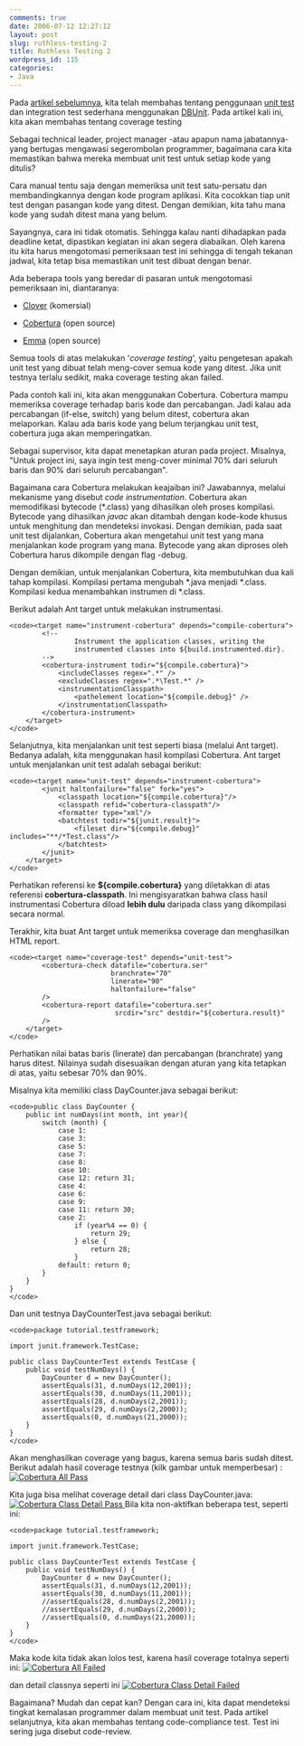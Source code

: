 ```yaml
---
comments: true
date: 2006-07-12 12:27:12
layout: post
slug: ruthless-testing-2
title: Ruthless Testing 2
wordpress_id: 115
categories:
- Java
---
```


Pada [artikel sebelumnya](http://endy.artivisi.com/blog/java/ruthless-testing-1/), kita telah membahas tentang penggunaan [unit test](http://www.junit.org) dan integration test sederhana menggunakan [DBUnit](http://dbunit.sourceforge.net/). Pada artikel kali ini, kita akan membahas tentang coverage testing 

Sebagai technical leader, project manager -atau apapun nama jabatannya- yang bertugas mengawasi segerombolan programmer, bagaimana cara kita memastikan bahwa mereka membuat unit test untuk setiap kode yang ditulis? 

Cara manual tentu saja dengan memeriksa unit test satu-persatu dan membandingkannya dengan kode program aplikasi. Kita cocokkan tiap unit test dengan pasangan kode yang ditest. Dengan demikian, kita tahu mana kode yang sudah ditest mana yang belum. 

Sayangnya, cara ini tidak otomatis. Sehingga kalau nanti dihadapkan pada deadline ketat, dipastikan kegiatan ini akan segera diabaikan. Oleh karena itu kita harus mengotomasi pemeriksaan test ini sehingga di tengah tekanan jadwal, kita tetap bisa memastikan unit test dibuat dengan benar. 

Ada beberapa tools yang beredar di pasaran untuk mengotomasi pemeriksaan ini, diantaranya: 



	
  * [Clover](http://www.cenqua.com/clover/) (komersial)

	
  * [Cobertura](http://cobertura.sourceforge.net/) (open source)

	
  * [Emma](http://emma.sourceforge.net/) (open source)



Semua tools di atas melakukan '_coverage testing_', yaitu pengetesan apakah unit test yang dibuat telah meng-cover semua kode yang ditest. Jika unit testnya terlalu sedikit, maka coverage testing akan failed.

Pada contoh kali ini, kita akan menggunakan Cobertura. Cobertura mampu memeriksa coverage terhadap baris kode dan percabangan. Jadi kalau ada percabangan (if-else, switch) yang belum ditest, cobertura akan melaporkan. Kalau ada baris kode yang belum terjangkau unit test, cobertura juga akan memperingatkan. 

Sebagai supervisor, kita dapat menetapkan aturan pada project. Misalnya, "Untuk project ini, saya ingin test meng-cover minimal 70% dari seluruh baris dan 90% dari seluruh percabangan". 

Bagaimana cara Cobertura melakukan keajaiban ini? Jawabannya, melalui mekanisme yang disebut _code instrumentation_. 
Cobertura akan memodifikasi bytecode (*.class) yang dihasilkan oleh proses kompilasi. Bytecode yang dihasilkan _javac_ akan ditambah dengan kode-kode khusus untuk menghitung dan mendeteksi invokasi. Dengan demikian, pada saat unit test dijalankan, Cobertura akan mengetahui unit test yang mana menjalankan kode program yang mana. Bytecode yang akan diproses oleh Cobertura harus dikompile dengan flag -debug.

Dengan demikian, untuk menjalankan Cobertura, kita membutuhkan dua kali tahap kompilasi. Kompilasi pertama mengubah *.java menjadi *.class. Kompilasi kedua menambahkan instrumen di *.class. 

Berikut adalah Ant target untuk melakukan instrumentasi. 

    
    <code><target name="instrument-cobertura" depends="compile-cobertura">        
            <!--
                    Instrument the application classes, writing the
                    instrumented classes into ${build.instrumented.dir}.
            -->        
            <cobertura-instrument todir="${compile.cobertura}">			
    			<includeClasses regex=".*" />
    			<excludeClasses regex=".*\Test.*" />  
    			<instrumentationClasspath>
    				<pathelement location="${compile.debug}" />
    			</instrumentationClasspath>
            </cobertura-instrument>
        </target>
    </code>



Selanjutnya, kita menjalankan unit test seperti biasa (melalui Ant target). Bedanya adalah, kita menggunakan hasil kompilasi Cobertura. Ant target untuk menjalankan unit test adalah sebagai berikut: 

    
    <code><target name="unit-test" depends="instrument-cobertura">
            <junit haltonfailure="false" fork="yes">            
                <classpath location="${compile.cobertura}"/>
                <classpath refid="cobertura-classpath"/>
                <formatter type="xml"/>
                <batchtest todir="${junit.result}">
                    <fileset dir="${compile.debug}" includes="**/*Test.class"/>
                </batchtest>
            </junit>
        </target>
    </code>


Perhatikan referensi ke **${compile.cobertura}** yang diletakkan di atas referensi **cobertura-classpath**. Ini mengisyaratkan bahwa class hasil instrumentasi Cobertura diload **lebih dulu** daripada class yang dikompilasi secara normal. 

Terakhir, kita buat Ant target untuk memeriksa coverage dan menghasilkan HTML report. 

    
    <code><target name="coverage-test" depends="unit-test">
            <cobertura-check datafile="cobertura.ser" 
                             branchrate="70" 
                             linerate="90"
                             haltonfailure="false"
            />
            <cobertura-report datafile="cobertura.ser"
                              srcdir="src" destdir="${cobertura.result}"
            />
        </target>
    </code>


Perhatikan nilai batas baris (linerate) dan percabangan (branchrate) yang harus ditest. Nilainya sudah disesuaikan dengan aturan yang kita tetapkan di atas, yaitu sebesar 70% dan 90%. 

Misalnya kita memiliki class DayCounter.java sebagai berikut:

    
    <code>public class DayCounter {
        public int numDays(int month, int year){
            switch (month) {
                case 1: 
                case 3:
                case 5: 
                case 7: 
                case 8:
                case 10:
                case 12: return 31;
                case 4: 
                case 6:
                case 9: 
                case 11: return 30;
                case 2: 
                    if (year%4 == 0) {
                        return 29;
                    } else {
                        return 28;
                    }
                default: return 0;
            }
        }    
    } 
    </code>



Dan unit testnya DayCounterTest.java sebagai berikut:

    
    <code>package tutorial.testframework;
    
    import junit.framework.TestCase;
    
    public class DayCounterTest extends TestCase {
        public void testNumDays() {
            DayCounter d = new DayCounter();
            assertEquals(31, d.numDays(12,2001));        
            assertEquals(30, d.numDays(11,2001));
            assertEquals(28, d.numDays(2,2001));
            assertEquals(29, d.numDays(2,2000));
            assertEquals(0, d.numDays(21,2000));
        }
    }
    </code>


Akan menghasilkan coverage yang bagus, karena semua baris sudah ditest. Berikut adalah hasil coverage testnya (kilk gambar untuk memperbesar) :
[
![Cobertura All Pass](/images/uploads/2006/07/cobertura-all-green-small.png)](/images/uploads/2006/07/cobertura-all-green.png)

Kita juga bisa melihat coverage detail dari class DayCounter.java: 
[
![Cobertura Class Detail Pass](/images/uploads/2006/07/cobertura-class-green-small.png)
](/images/uploads/2006/07/cobertura-class-green.png)
Bila kita non-aktifkan beberapa test, seperti ini: 

    
    <code>package tutorial.testframework;
    
    import junit.framework.TestCase;
    
    public class DayCounterTest extends TestCase {
        public void testNumDays() {
            DayCounter d = new DayCounter();
            assertEquals(31, d.numDays(12,2001));        
            assertEquals(30, d.numDays(11,2001));
            //assertEquals(28, d.numDays(2,2001));
            //assertEquals(29, d.numDays(2,2000));
            //assertEquals(0, d.numDays(21,2000));
        }
    }
    </code>



Maka kode kita tidak akan lolos test, karena hasil coverage totalnya seperti ini: 
[
![Cobertura All Failed](/images/uploads/2006/07/cobertura-all-red-small.png)](/images/uploads/2006/07/cobertura-all-red.png)

dan detail classnya seperti ini
[
![Cobertura Class Detail Failed](/images/uploads/2006/07/cobertura-class-red-small.png)](/images/uploads/2006/07/cobertura-class-red.png)

Bagaimana? 
Mudah dan cepat kan?
Dengan cara ini, kita dapat mendeteksi tingkat kemalasan programmer dalam membuat unit test. 
Pada artikel selanjutnya, kita akan membahas tentang code-compliance test. Test ini sering juga disebut code-review. 
